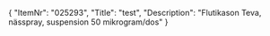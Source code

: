 {
  "ItemNr": "025293",
  "Title": "test",
  "Description": "Flutikason Teva, nässpray, suspension 50 mikrogram/dos"
}